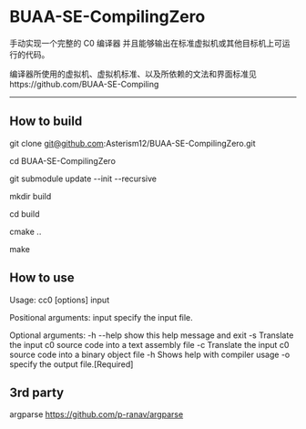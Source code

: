 # BUAA-SE-CompilingZero
手动实现一个完整的 C0 编译器  并且能够输出在标准虚拟机或其他目标机上可运行的代码。

编译器所使用的虚拟机、虚拟机标准、以及所依赖的文法和界面标准见https://github.com/BUAA-SE-Compiling

---

## How to build
git clone git@github.com:Asterism12/BUAA-SE-CompilingZero.git

cd BUAA-SE-CompilingZero

git submodule update --init --recursive

mkdir build

cd build

cmake ..

make

## How to use
Usage: cc0 [options] input

Positional arguments:
input specify the input file.

Optional arguments:
-h --help show this help message and exit
-s Translate the input c0 source code into a text assembly file
-c Translate the input c0 source code into a binary object file
-h Shows help with compiler usage
-o specify the output file.[Required]

## 3rd party
argparse https://github.com/p-ranav/argparse
